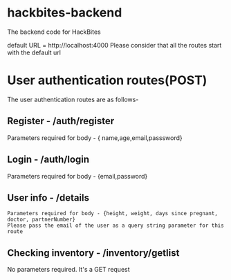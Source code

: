 # hackbites-backend
The backend code for HackBites

default URL = http://localhost:4000
Please consider that all the routes start with the default url

# User authentication routes(POST)

The user authentication routes are as follows-

## Register - /auth/register
 Parameters required for body - { name,age,email,passsword}
 
 ## Login - /auth/login
  Parameters required for body - {email,password}
  
  ## User info - /details
    Parameters required for body - {height, weight, days since pregnant, doctor, partnerNumber}
    Please pass the email of the user as a query string parameter for this route 
    
    

## Checking inventory - /inventory/getlist
 No parameters required. It's a GET request
